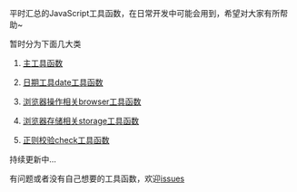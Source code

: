 平时汇总的JavaScript工具函数，在日常开发中可能会用到，希望对大家有所帮助~

暂时分为下面几大类
1. [主工具函数](https://github.com/DamomHd/commonUtils/blob/master/util/util.js)

2. [日期工具date工具函数](https://github.com/DamomHd/commonUtils/blob/master/dateUtil/dateUtil.js)

3. [浏览器操作相关browser工具函数](https://github.com/DamomHd/commonUtils/blob/master/browser/browserUtil.js)

4. [浏览器存储相关storage工具函数](https://github.com/DamomHd/commonUtils/blob/master/storage/storageUtil.js)

5. [正则校验check工具函数](https://github.com/DamomHd/commonUtils/blob/master/check/checkUtil.js)

持续更新中...

有问题或者没有自己想要的工具函数，欢迎[issues](https://github.com/DamomHd/commonUtils/issues)
